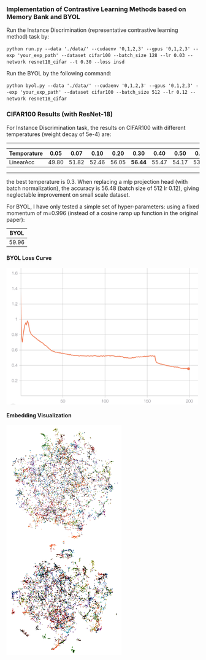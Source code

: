 ### Implementation of Contrastive Learning Methods based on Memory Bank and BYOL
Run the Instance Discrimination (representative contrastive learning method) task by:
 
`python run.py --data './data/' --cudaenv '0,1,2,3' --gpus '0,1,2,3' --exp 'your_exp_path' --dataset cifar100 --batch_size 128 --lr 0.03 --network resnet18_cifar --t 0.30 --loss insd`

Run the BYOL by the following command:
 
`python byol.py --data './data/' --cudaenv '0,1,2,3' --gpus '0,1,2,3' --exp 'your_exp_path' --dataset cifar100 --batch_size 512 --lr 0.12 --network resnet18_cifar`

### CIFAR100 Results (with ResNet-18)
For Instance Discrimination task, the results on CIFAR100 with different temperatures (weight decay of 5e-4) are:

--------

Temporature  | 0.05 | 0.07 | 0.10|0.20|0.30|0.40|0.50|0.60|0.70|0.80|
--------- | --------| --- | --- | --- | --- | --- | --- | --- | --- | --- |
LinearAcc |49.80|51.82|52.46|56.05|**56.44**|55.47|54.17|53.05|50.99|50.08|

-------
the best temperature is 0.3. When replacing a mlp projection head (with batch normalization), the accuracy is 56.48 (batch size of 512 lr 0.12), giving neglectable improvement on small scale dataset.

For BYOL, I have only tested a simple set of hyper-parameters: using a fixed momentum of m=0.996 (instead of a cosine ramp up function in the original paper):

|BYOL|
|----|
|59.96|

#### BYOL Loss Curve

<!-- ![BYOLCurve](img/ResNet18_cifar100BYOL.png) -->

 <img src="img/ResNet18_cifar100BYOL.png" width = "500" alt="BYOL loss curve" align=center />


#### Embedding Visualization
<img src="img/EmbeddingInsDisR18T20.png" width = "300" height="300" alt="BYOL loss curve" align=center />
<img src="img/EmbeddingBYOLR18.png" width = "300" height="300" alt="BYOL loss curve" align=center /> 



